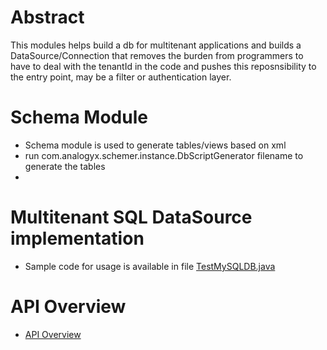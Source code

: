 # Abstract
This modules helps build a db for multitenant applications and builds a DataSource/Connection that removes the burden from programmers to have to deal with the tenantId in the code and pushes this reposnsibility to the entry point, may be a filter or authentication layer.

# Schema Module
- Schema module is used to generate tables/views based on xml
- run com.analogyx.schemer.instance.DbScriptGenerator filename to generate the tables
- 
# Multitenant SQL DataSource implementation
- Sample code for usage is available in  file [TestMySQLDB.java](/mysql/src/test/java/com/analogyx/samples/mysql/TestMySQLDB.java)

# API Overview
- [API Overview](multitenant-any-sql/core/README.md)
